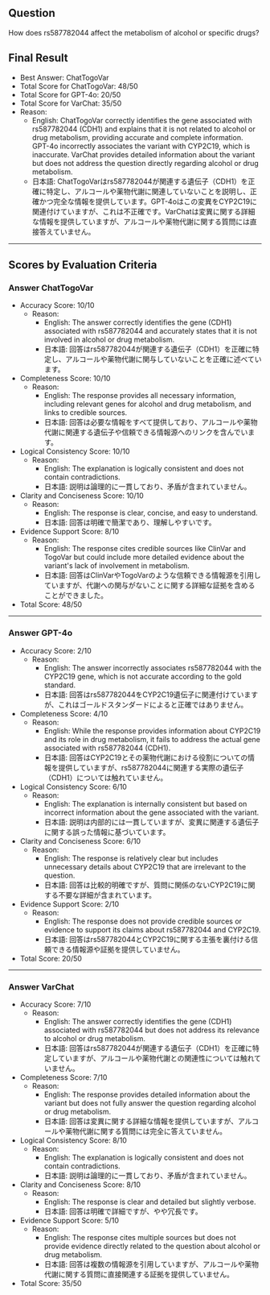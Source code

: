 ## Question

How does rs587782044 affect the metabolism of alcohol or specific drugs?

## Final Result

- Best Answer: ChatTogoVar
- Total Score for ChatTogoVar: 48/50
- Total Score for GPT-4o: 20/50
- Total Score for VarChat: 35/50
- Reason:
  - English: ChatTogoVar correctly identifies the gene associated with rs587782044 (CDH1) and explains that it is not related to alcohol or drug metabolism, providing accurate and complete information. GPT-4o incorrectly associates the variant with CYP2C19, which is inaccurate. VarChat provides detailed information about the variant but does not address the question directly regarding alcohol or drug metabolism.
  - 日本語: ChatTogoVarはrs587782044が関連する遺伝子（CDH1）を正確に特定し、アルコールや薬物代謝に関連していないことを説明し、正確かつ完全な情報を提供しています。GPT-4oはこの変異をCYP2C19に関連付けていますが、これは不正確です。VarChatは変異に関する詳細な情報を提供していますが、アルコールや薬物代謝に関する質問には直接答えていません。

---

## Scores by Evaluation Criteria

### Answer ChatTogoVar
- Accuracy Score: 10/10
  - Reason: 
    - English: The answer correctly identifies the gene (CDH1) associated with rs587782044 and accurately states that it is not involved in alcohol or drug metabolism.
    - 日本語: 回答はrs587782044が関連する遺伝子（CDH1）を正確に特定し、アルコールや薬物代謝に関与していないことを正確に述べています。
- Completeness Score: 10/10
  - Reason: 
    - English: The response provides all necessary information, including relevant genes for alcohol and drug metabolism, and links to credible sources.
    - 日本語: 回答は必要な情報をすべて提供しており、アルコールや薬物代謝に関連する遺伝子や信頼できる情報源へのリンクを含んでいます。
- Logical Consistency Score: 10/10
  - Reason: 
    - English: The explanation is logically consistent and does not contain contradictions.
    - 日本語: 説明は論理的に一貫しており、矛盾が含まれていません。
- Clarity and Conciseness Score: 10/10
  - Reason: 
    - English: The response is clear, concise, and easy to understand.
    - 日本語: 回答は明確で簡潔であり、理解しやすいです。
- Evidence Support Score: 8/10
  - Reason: 
    - English: The response cites credible sources like ClinVar and TogoVar but could include more detailed evidence about the variant's lack of involvement in metabolism.
    - 日本語: 回答はClinVarやTogoVarのような信頼できる情報源を引用していますが、代謝への関与がないことに関する詳細な証拠を含めることができました。
- Total Score: 48/50

---

### Answer GPT-4o
- Accuracy Score: 2/10
  - Reason: 
    - English: The answer incorrectly associates rs587782044 with the CYP2C19 gene, which is not accurate according to the gold standard.
    - 日本語: 回答はrs587782044をCYP2C19遺伝子に関連付けていますが、これはゴールドスタンダードによると正確ではありません。
- Completeness Score: 4/10
  - Reason: 
    - English: While the response provides information about CYP2C19 and its role in drug metabolism, it fails to address the actual gene associated with rs587782044 (CDH1).
    - 日本語: 回答はCYP2C19とその薬物代謝における役割についての情報を提供していますが、rs587782044に関連する実際の遺伝子（CDH1）については触れていません。
- Logical Consistency Score: 6/10
  - Reason: 
    - English: The explanation is internally consistent but based on incorrect information about the gene associated with the variant.
    - 日本語: 説明は内部的には一貫していますが、変異に関連する遺伝子に関する誤った情報に基づいています。
- Clarity and Conciseness Score: 6/10
  - Reason: 
    - English: The response is relatively clear but includes unnecessary details about CYP2C19 that are irrelevant to the question.
    - 日本語: 回答は比較的明確ですが、質問に関係のないCYP2C19に関する不要な詳細が含まれています。
- Evidence Support Score: 2/10
  - Reason: 
    - English: The response does not provide credible sources or evidence to support its claims about rs587782044 and CYP2C19.
    - 日本語: 回答はrs587782044とCYP2C19に関する主張を裏付ける信頼できる情報源や証拠を提供していません。
- Total Score: 20/50

---

### Answer VarChat
- Accuracy Score: 7/10
  - Reason: 
    - English: The answer correctly identifies the gene (CDH1) associated with rs587782044 but does not address its relevance to alcohol or drug metabolism.
    - 日本語: 回答はrs587782044が関連する遺伝子（CDH1）を正確に特定していますが、アルコールや薬物代謝との関連性については触れていません。
- Completeness Score: 7/10
  - Reason: 
    - English: The response provides detailed information about the variant but does not fully answer the question regarding alcohol or drug metabolism.
    - 日本語: 回答は変異に関する詳細な情報を提供していますが、アルコールや薬物代謝に関する質問には完全に答えていません。
- Logical Consistency Score: 8/10
  - Reason: 
    - English: The explanation is logically consistent and does not contain contradictions.
    - 日本語: 説明は論理的に一貫しており、矛盾が含まれていません。
- Clarity and Conciseness Score: 8/10
  - Reason: 
    - English: The response is clear and detailed but slightly verbose.
    - 日本語: 回答は明確で詳細ですが、やや冗長です。
- Evidence Support Score: 5/10
  - Reason: 
    - English: The response cites multiple sources but does not provide evidence directly related to the question about alcohol or drug metabolism.
    - 日本語: 回答は複数の情報源を引用していますが、アルコールや薬物代謝に関する質問に直接関連する証拠を提供していません。
- Total Score: 35/50